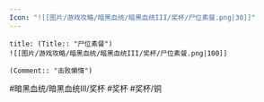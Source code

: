 ```yaml
---
Icon: "![[图片/游戏攻略/暗黑血统/暗黑血统III/奖杯/尸位素餐.png|30]]"
---
```

```ad-common-bronze-trophy
title: (Title:: "尸位素餐")
![[图片/游戏攻略/暗黑血统/暗黑血统III/奖杯/尸位素餐.png|100]]

(Comment:: "击败懒惰")
```

#暗黑血统/暗黑血统III/奖杯 #奖杯 #奖杯/铜
